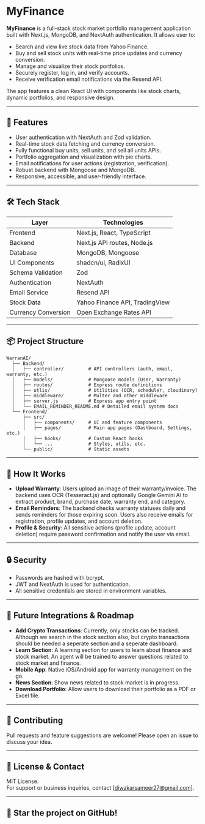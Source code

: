 # MyFinance

**MyFinance** is a full-stack stock market portfolio management application built with Next.js, MongoDB, and NextAuth authentication. It allows user to:


- Search and view live stock data from Yahoo Finance.
- Buy and sell stock units with real-time price updates and currency conversion.
- Manage and visualize their stock portfolios.
- Securely register, log in, and verify accounts.
- Receive verification email notifications via the Resend API.

The app features a clean React UI with components like stock charts, dynamic portfolios, and responsive design.

---

## 🚀 Features

- User authentication with NextAuth and Zod validation.
- Real-time stock data fetching and currency conversion.
- Fully functional buy units, sell units, and sell all units APIs.
- Portfolio aggregation and visualization with pie charts.
- Email notifications for user actions (registration, verification).
- Robust backend with Mongoose and MongoDB.
- Responsive, accessible, and user-friendly interface.

---

## 🛠️ Tech Stack

| Layer              | Technologies                   |
|--------------------|--------------------------------|
| Frontend           | Next.js, React, TypeScript     |
| Backend            | Next.js API routes, Node.js    |
| Database           | MongoDB, Mongoose              |
| UI Components      | shadcn/ui, RadixUI             |
| Schema Validation  | Zod                            | 
| Authentication     | NextAuth                       |
| Email Service      | Resend API                     |
| Stock Data         | Yahoo Finance API, TradingView |
| Currency Conversion| Open Exchange Rates API        |
---


## 📦 Project Structure

```
WarranAI/
  ├── Backend/
  │   ├── controller/         # API controllers (auth, email, warranty, etc.)
  │   ├── models/             # Mongoose models (User, Warranty)
  │   ├── routes/             # Express route definitions
  │   ├── utlis/              # Utilities (OCR, scheduler, cloudinary)
  │   ├── middleware/         # Multer and other middleware
  │   ├── server.js           # Express app entry point
  │   └── EMAIL_REMINDER_README.md # Detailed email system docs
  └── Frontend/
      ├── src/
      │   ├── components/     # UI and feature components
      │   ├── pages/          # Main app pages (Dashboard, Settings, etc.)
      │   ├── hooks/          # Custom React hooks
      │   └── ...             # Styles, utils, etc.
      └── public/             # Static assets
```

---

## 🤔 How It Works

- **Upload Warranty**: Users upload an image of their warranty/invoice. The backend uses OCR (Tesseract.js) and optionally Google Gemini AI to extract product, brand, purchase date, warranty end, and category.
- **Email Reminders**: The backend checks warranty statuses daily and sends reminders for those expiring soon. Users also receive emails for registration, profile updates, and account deletion.
- **Profile & Security**: All sensitive actions (profile update, account deletion) require password confirmation and notify the user via email.

---

## 🔒 Security

- Passwords are hashed with bcrypt.
- JWT and NextAuth is used for authentication.
- All sensitive credentials are stored in environment variables.

---

## 🧩 Future Integrations & Roadmap

- **Add Crypto Transactions**: Currently, only stocks can be tracked. Although we search in the stock section also, but crypto transactions should be needed a seperate section and a seperate dashboard.
- **Learn Section**: A learning section for users to learn about finance and stock market. An agent will be trained to answer questions related to stock market and finance.
- **Mobile App**: Native iOS/Android app for warranty management on the go.
- **News Section**: Show news related to stock market is in progress.
- **Download Portfolio**: Allow users to download their portfolio as a PDF or Excel file.

---

## 🤝 Contributing

Pull requests and feature suggestions are welcome! Please open an issue to discuss your idea.

---

## 📧 License & Contact

MIT License.  
For support or business inquiries, contact [diwakarsameer27@gmail.com].

---

## 🌟 Star the project on GitHub!
